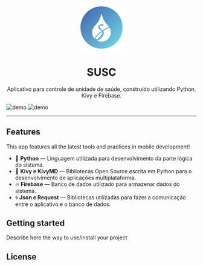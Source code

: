 <h1 align="center">
<br>
  <img src="https://github.com/luddias/readmefiles/blob/main/icon.png" alt="susc_logo" width="120">
<br>
<br>
SUSC
</h1>

<p align="center">Aplicativo para controle de unidade de saúde, construído utilizando Python, Kivy e Firebase.</p>


[//]: # (Add your gifs/images here:)
<div>
  <img src="IMAGE_1_URL" alt="demo" height="425">
  <img src="IMAGE_2_URL" alt="demo" height="425">
</div>

<hr />

## Features
[//]: # (Add the features of your project here:)
This app features all the latest tools and practices in mobile development!

- 🐍 **Python** — Linguagem utilizada para desenvolvimento da parte lógica do sistema.
- 🔰 **Kivy e KivyMD** —  Bibliotecas Open Source escrita em Python para o desenvolvimento de aplicações multiplataforma.
- 🔥 **Firebase** — Banco de dados utilizado para armazenar dados do sistema.
- 🌀 **Json e Request** — Bibliotecas utilizadas para fazer a comunicação entre o aplicativo e o banco de dados.

## Getting started

Describe here the way to use/install your project


## License


